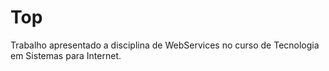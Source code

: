 # Top
Trabalho apresentado a disciplina de WebServices no curso de Tecnologia em Sistemas para Internet.
